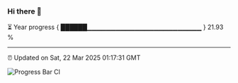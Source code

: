 ### Hi there 👋

⏳ Year progress { ██████▁▁▁▁▁▁▁▁▁▁▁▁▁▁▁▁▁▁▁▁▁▁▁▁ } 21.93 %

---

⏰ Updated on Sat, 22 Mar 2025 01:17:31 GMT

![Progress Bar CI](https://github.com/JuvenileQ/Progress-Bar-CI/workflows/main/badge.svg)

